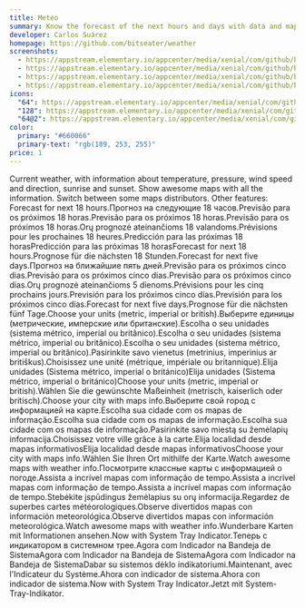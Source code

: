 ```yaml
---
title: Meteo
summary: Know the forecast of the next hours and days with data and maps
developer: Carlos Suárez
homepage: https://github.com/bitseater/weather
screenshots:
  - https://appstream.elementary.io/appcenter/media/xenial/com/github/bitseater.weather.desktop/7AA05653642AF00CBFBF7BD2D4C3E9A3/screenshots/image-1_orig.png
  - https://appstream.elementary.io/appcenter/media/xenial/com/github/bitseater.weather.desktop/7AA05653642AF00CBFBF7BD2D4C3E9A3/screenshots/image-2_orig.png
  - https://appstream.elementary.io/appcenter/media/xenial/com/github/bitseater.weather.desktop/7AA05653642AF00CBFBF7BD2D4C3E9A3/screenshots/image-3_orig.png
  - https://appstream.elementary.io/appcenter/media/xenial/com/github/bitseater.weather.desktop/7AA05653642AF00CBFBF7BD2D4C3E9A3/screenshots/image-4_orig.png
icons:
  "64": https://appstream.elementary.io/appcenter/media/xenial/com/github/bitseater.weather.desktop/7AA05653642AF00CBFBF7BD2D4C3E9A3/icons/64x64/com.github.bitseater.weather_com.github.bitseater.weather.png
  "128": https://appstream.elementary.io/appcenter/media/xenial/com/github/bitseater.weather.desktop/7AA05653642AF00CBFBF7BD2D4C3E9A3/icons/128x128/com.github.bitseater.weather_com.github.bitseater.weather.png
  "64@2": https://appstream.elementary.io/appcenter/media/xenial/com/github/bitseater.weather.desktop/7AA05653642AF00CBFBF7BD2D4C3E9A3/icons/64x64@2/com.github.bitseater.weather_com.github.bitseater.weather.png
color:
  primary: "#660066"
  primary-text: "rgb(189, 253, 255)"
price: 1
---
```


<p>Current weather, with information about temperature, pressure,
        wind speed and direction, sunrise and sunset. Show awesome maps with
        all the information. Switch between some maps distributors.
        Other features:
        Forecast for next 18 hours.Прогноз на следующие 18 часов.Previsão para os próximos 18 horas.Previsão para os próximos
18 horas.Previsão para os próximos 18 horas.Orų prognozė ateinančioms 18 valandoms.Prévisions pour les prochaines 18 heures.Predicción para las próximas 18 horasPredicción para las próximas 18 horasForecast for next 18 hours.Prognose für die nächsten 18 Stunden.Forecast for next five days.Прогноз на ближайшие пять дней.Previsão para os próximos cinco dias.Previsão para os próximos cinco dias.Previsão para os próximos cinco dias.Orų prognozė ateinančioms 5 dienoms.Prévisions pour les cinq prochains jours.Previsión para los próximos cinco días.Previsión para los próximos cinco días.Forecast for next five days.Prognose für die nächsten fünf Tage.Choose your units (metric, imperial or british).Выберите единицы (метрические, имперские или британские).Escolha o seu unidades (sistema métrico, imperial ou britânico).Escolha o seu unidades (sistema métrico, imperial ou britânico).Escolha o seu unidades (sistema métrico, imperial ou britânico).Pasirinkite savo vienetus (metrinius, imperinius ar britiškus).Choisissez une unité (métrique, impériale ou britannique).Elija unidades (Sistema métrico, imperial o británico)Elija unidades (Sistema métrico, imperial o británico)Choose your units (metric, imperial or british).Wählen Sie die gewünschte Maßeinheit (metrisch, kaiserlich oder britisch).Choose your city with maps info.Выберите свой город с информацией на карте.Escolha sua cidade com os mapas de informação.Escolha sua cidade com os mapas de informação.Escolha sua cidade com os mapas de informação.Pasirinkite savo miestą su žemėlapių informacija.Choisissez votre ville grâce à la carte.Elija localidad desde mapas informativosElija localidad desde mapas informativosChoose your city with maps info.Wählen Sie Ihren Ort mithilfe der Karte.Watch awesome maps with weather info.Посмотрите классные карты с информацией о погоде.Assista a incrível mapas com informação de tempo.Assista a incrível mapas com informação de tempo.Assista a incrível mapas com informação de tempo.Stebėkite įspūdingus žemėlapius su orų informacija.Regardez de superbes cartes météorologiques.Observe divertidos mapas con información meteorológica.Observe divertidos mapas con información meteorológica.Watch awesome maps with weather info.Wunderbare Karten mit Informationen ansehen.Now with System Tray Indicator.Теперь с индикатором в системном трее.Agora com Indicador na Bandeja de SistemaAgora com Indicador na Bandeja de SistemaAgora com Indicador na Bandeja de SistemaDabar su sistemos dėklo indikatoriumi.Maintenant, avec l&apos;Indicateur du Système.Ahora con indicador de sistema.Ahora con indicador de sistema.Now with System Tray Indicator.Jetzt mit System-Tray-Indikator.</p>
